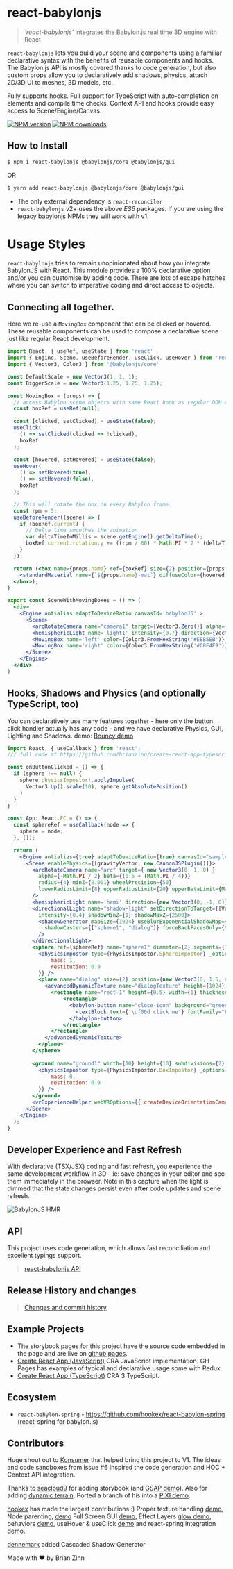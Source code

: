 # react-babylonjs
> *'react-babylonjs'* integrates the Babylon.js real time 3D engine with React

`react-babylonjs` lets you build your scene and components using a familiar declarative syntax with the benefits of reusable components and hooks.  The Babylon.js API is mostly covered thanks to code generation, but also custom props allow you to declaratively add shadows, physics, attach 2D/3D UI to meshes, 3D models, etc.

Fully supports hooks.  Full support for TypeScript with auto-completion on elements and compile time checks.  Context API and hooks provide easy access to Scene/Engine/Canvas.

[![NPM version](http://img.shields.io/npm/v/react-babylonjs.svg?style=flat-square)](https://www.npmjs.com/package/react-babylonjs)
[![NPM downloads](http://img.shields.io/npm/dm/react-babylonjs.svg?style=flat-square)](https://www.npmjs.com/package/react-babylonjs)

## How to Install
```sh
$ npm i react-babylonjs @babylonjs/core @babylonjs/gui
```
OR
```sh
$ yarn add react-babylonjs @babylonjs/core @babylonjs/gui
```

- The only external dependency is `react-reconciler`
- `react-babylonjs` v2+ uses the above *ES6* packages. If you are using the legacy babylonjs NPMs they will work with v1.

# Usage Styles
`react-babylonjs` tries to remain unopinionated about how you integrate BabylonJS with React.  This module provides a 100% declarative option and/or you can customise by adding code.  There are lots of escape hatches where you can switch to imperative coding and direct access to objects.

## Connecting all together.
Here we re-use a `MovingBox` component that can be clicked or hovered.  These reusable components can be used to compose a declarative scene just like regular React development.

```jsx
import React, { useRef, useState } from 'react'
import { Engine, Scene, useBeforeRender, useClick, useHover } from 'react-babylonjs'
import { Vector3, Color3 } from '@babylonjs/core'

const DefaultScale = new Vector3(1, 1, 1);
const BiggerScale = new Vector3(1.25, 1.25, 1.25);

const MovingBox = (props) => {
  // access Babylon scene objects with same React hook as regular DOM elements
  const boxRef = useRef(null);

  const [clicked, setClicked] = useState(false);
  useClick(
    () => setClicked(clicked => !clicked),
    boxRef
  );

  const [hovered, setHovered] = useState(false);
  useHover(
    () => setHovered(true),
    () => setHovered(false),
    boxRef
  );

  // This will rotate the box on every Babylon frame.
  const rpm = 5;
  useBeforeRender((scene) => {
    if (boxRef.current) {
      // Delta time smoothes the animation.
      var deltaTimeInMillis = scene.getEngine().getDeltaTime();
      boxRef.current.rotation.y += ((rpm / 60) * Math.PI * 2 * (deltaTimeInMillis / 1000));
    }
  });

  return (<box name={props.name} ref={boxRef} size={2} position={props.position} scaling={clicked ? BiggerScale : DefaultScale}>
    <standardMaterial name={`${props.name}-mat`} diffuseColor={hovered ? props.hoveredColor : props.color} specularColor={Color3.Black()} />
  </box>);
}

export const SceneWithMovingBoxes = () => (
  <div>
    <Engine antialias adaptToDeviceRatio canvasId='babylonJS' >
      <Scene>
        <arcRotateCamera name="camera1" target={Vector3.Zero()} alpha={Math.PI / 2} beta={Math.PI / 4} radius={8} />
        <hemisphericLight name='light1' intensity={0.7} direction={Vector3.Up()} />
        <MovingBox name='left' color={Color3.FromHexString('#EEB5EB')} hoveredColor={Color3.FromHexString('#C26DBC')} position={new Vector3(-2, 0, 0)} />
        <MovingBox name='right' color={Color3.FromHexString('#C8F4F9')} hoveredColor={Color3.FromHexString('#3CACAE')} position={new Vector3(2, 0, 0)} />
      </Scene>
    </Engine>
  </div>
)
```

## Hooks, Shadows and Physics (and optionally TypeScript, too)
You can declaratively use many features together - here only the button click handler actually has any code - and we have declarative Physics, GUI, Lighting and Shadows.  demo: [Bouncy demo](https://brianzinn.github.io/react-babylonjs/?path=/story/physics--bouncy-playground-story)
```jsx
import React, { useCallback } from 'react';
/// full code at https://github.com/brianzinn/create-react-app-typescript-babylonjs

const onButtonClicked = () => {
  if (sphere !== null) {
    sphere.physicsImpostor!.applyImpulse(
      Vector3.Up().scale(10), sphere.getAbsolutePosition()
    )
  }
}

const App: React.FC = () => {
  const sphereRef = useCallback(node => {
    sphere = node;
  }, []);

  return (
    <Engine antialias={true} adaptToDeviceRatio={true} canvasId="sample-canvas">
      <Scene enablePhysics={[gravityVector, new CannonJSPlugin()]}>
        <arcRotateCamera name="arc" target={ new Vector3(0, 1, 0) }
          alpha={-Math.PI / 2} beta={(0.5 + (Math.PI / 4))}
          radius={4} minZ={0.001} wheelPrecision={50} 
          lowerRadiusLimit={8} upperRadiusLimit={20} upperBetaLimit={Math.PI / 2}
        />
        <hemisphericLight name='hemi' direction={new Vector3(0, -1, 0)} intensity={0.8} />
        <directionalLight name="shadow-light" setDirectionToTarget={[Vector3.Zero()]} direction={Vector3.Zero()} position = {new Vector3(-40, 30, -40)}
          intensity={0.4} shadowMinZ={1} shadowMaxZ={2500}>
          <shadowGenerator mapSize={1024} useBlurExponentialShadowMap={true} blurKernel={32}
            shadowCasters={["sphere1", "dialog"]} forceBackFacesOnly={true} depthScale={100}
          />
        </directionalLight>
        <sphere ref={sphereRef} name="sphere1" diameter={2} segments={16} position={new Vector3(0, 2.5, 0)}>
          <physicsImpostor type={PhysicsImpostor.SphereImpostor} _options={{
              mass: 1,
              restitution: 0.9
          }} />
          <plane name="dialog" size={2} position={new Vector3(0, 1.5, 0)}>
            <advancedDynamicTexture name="dialogTexture" height={1024} width={1024} createForParentMesh={true} hasAlpha={true}>
              <rectangle name="rect-1" height={0.5} width={1} thickness={12} cornerRadius={12}>
                  <rectangle>
                    <babylon-button name="close-icon" background="green" onPointerDownObservable={onButtonClicked} >
                      <textBlock text={'\uf00d click me'} fontFamily="FontAwesome" fontStyle="bold" fontSize={200} color="white" />
                    </babylon-button>
                  </rectangle>
              </rectangle>
            </advancedDynamicTexture>
          </plane>
        </sphere>
        
        <ground name="ground1" width={10} height={10} subdivisions={2} receiveShadows={true}>
          <physicsImpostor type={PhysicsImpostor.BoxImpostor} _options={{
              mass: 0,
              restitution: 0.9
          }} />
        </ground>
        <vrExperienceHelper webVROptions={{ createDeviceOrientationCamera: false }} enableInteractions={true} />
      </Scene>
    </Engine>
  );
}
```

## Developer Experience and Fast Refresh
With declarative (TSX/JSX) coding and fast refresh, you experience the same development workflow in 3D - ie: save changes in your editor and see them immediately in the browser.  Note in this capture when the light is dimmed that the state changes persist even **after** code updates and scene refresh.

![BabylonJS HMR](https://raw.githubusercontent.com/brianzinn/react-babylonjs/master/media/react-babylonjs-hmr.gif)


## API
This project uses code generation, which allows fast reconciliation and excellent typings support.
> [react-babylonjs API](docs/api.md)

## Release History and changes
> [Changes and commit history](docs/changes.md)
## Example Projects
* The storybook pages for this project have the source code embedded in the page and are live on [github pages](https://brianzinn.github.io/react-babylonjs/).
* [Create React App (JavaScript)](https://github.com/brianzinn/create-react-app-babylonjs) CRA JavaScript implementation.  GH Pages has examples of typical and declarative usage some with Redux.
* [Create React App (TypeScript)](https://github.com/brianzinn/create-react-app-typescript-babylonjs) CRA 3 TypeScript.


## Ecosystem
* `react-babylon-spring` - https://github.com/hookex/react-babylon-spring (react-spring for babylon.js)

## Contributors
Huge shout out to [Konsumer](https://github.com/konsumer) that helped bring this project to V1. The ideas and code sandboxes from issue #6 inspired the code generation and HOC + Context API integration.

Thanks to [seacloud9](https://github.com/seacloud9) for adding storybook (and [GSAP demo](https://brianzinn.github.io/react-babylonjs/?path=/story/integrations--gsap-timeline)).  Also for adding [dynamic terrain](https://brianzinn.github.io/react-babylonjs/?path=/story/babylon-basic--dynamic-terrain).  Ported a branch of his into a [PIXI demo](https://brianzinn.github.io/react-babylonjs/?path=/story/integrations--pixi-story).

[hookex](https://github.com/hookex) has made the largest contributions :)  Proper texture handling [demo](https://brianzinn.github.io/react-babylonjs/?path=/story/textures--image-texture), Node parenting, [demo](https://brianzinn.github.io/react-babylonjs/?path=/story/babylon-basic--transform-node) Full Screen GUI [demo](https://brianzinn.github.io/react-babylonjs/?path=/story/gui--gui-full-screen), Effect Layers [glow demo](https://brianzinn.github.io/react-babylonjs/?path=/story/special-fx--glow-layer), behaviors [demo](https://brianzinn.github.io/react-babylonjs/?path=/story/behaviors--pointer-drag-behavior), useHover & useClick [demo](https://brianzinn.github.io/react-babylonjs/?path=/story/hooks--use-hover-event) and react-spring integration [demo](https://brianzinn.github.io/react-babylonjs/?path=/story/integrations--react-spring).

[dennemark](https://github.com/dennemark) added Cascaded  Shadow Generator

Made with ♥ by Brian Zinn

